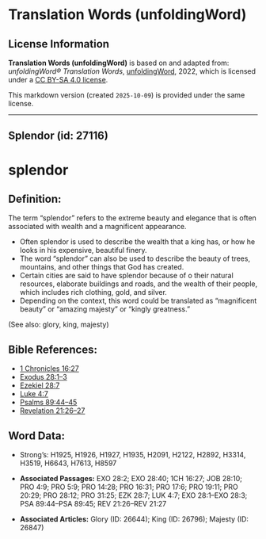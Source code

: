 # Translation Words (unfoldingWord)

## License Information

**Translation Words (unfoldingWord)** is based on and adapted from: _unfoldingWord® Translation Words_, [unfoldingWord](https://unfoldingword.org/utw), 2022, which is licensed under a [CC BY-SA 4.0 license](https://creativecommons.org/licenses/by-sa/4.0/legalcode.en).

This markdown version (created `2025-10-09`) is provided under the same license.



--------------------------------

## Splendor (id: 27116)

splendor
========

Definition:
-----------

The term “splendor” refers to the extreme beauty and elegance that is often associated with wealth and a magnificent appearance.

* Often splendor is used to describe the wealth that a king has, or how he looks in his expensive, beautiful finery.
* The word “splendor” can also be used to describe the beauty of trees, mountains, and other things that God has created.
* Certain cities are said to have splendor because of o their natural resources, elaborate buildings and roads, and the wealth of their people, which includes rich clothing, gold, and silver.
* Depending on the context, this word could be translated as “magnificent beauty” or “amazing majesty” or “kingly greatness.”

(See also: glory, king, majesty)

Bible References:
-----------------

* [1 Chronicles 16:27](https://ref.ly/1Chr16:27)
* [Exodus 28:1–3](https://ref.ly/Exod28:1-Exod28:3)
* [Ezekiel 28:7](https://ref.ly/Ezek28:7)
* [Luke 4:7](https://ref.ly/Luke4:7)
* [Psalms 89:44–45](https://ref.ly/Ps89:44-Ps89:45)
* [Revelation 21:26–27](https://ref.ly/Rev21:26-Rev21:27)

Word Data:
----------

* Strong’s: H1925, H1926, H1927, H1935, H2091, H2122, H2892, H3314, H3519, H6643, H7613, H8597

* **Associated Passages:** EXO 28:2; EXO 28:40; 1CH 16:27; JOB 28:10; PRO 4:9; PRO 5:9; PRO 14:28; PRO 16:31; PRO 17:6; PRO 19:11; PRO 20:29; PRO 28:12; PRO 31:25; EZK 28:7; LUK 4:7; EXO 28:1–EXO 28:3; PSA 89:44–PSA 89:45; REV 21:26–REV 21:27
* **Associated Articles:** Glory (ID: 26644); King (ID: 26796); Majesty (ID: 26847)

